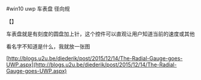 #win10 uwp 车表盘 径向规

【】

车表盘就是有刻度的圆盘加上针，这个控件可以直观让用户知道当前的速度或其他

看名字不知道是什么，我就放一张图





[http://blogs.u2u.be/diederik/post/2015/12/14/The-Radial-Gauge-goes-UWP.aspx](http://blogs.u2u.be/diederik/post/2015/12/14/The-Radial-Gauge-goes-UWP.aspx)



